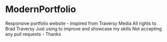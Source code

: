 # ModernPortfolio
Responsive portfolio website - Inspired from Traversy Media
All rights to Brad Traversy
Just using to improve and showcase my skills
Not accepting any pull requests - Thanks
